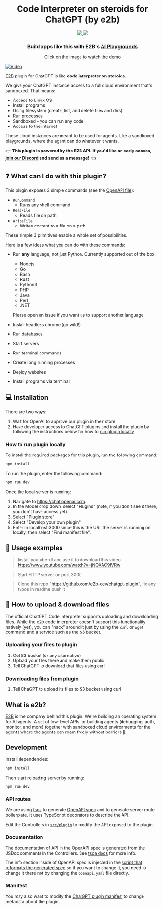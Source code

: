 
  <h1 align="center">Code Interpreter on steroids for ChatGPT (by e2b)</h1>
	<p align="center">
		<a href="https://discord.gg/U7KEcGErtQ" target="_blank">
			<img src="https://img.shields.io/static/v1?label=Join&message=%20discord!&color=mediumslateblue">
		</a>
		<a href="https://twitter.com/e2b_dev" target="_blank">
			<img src="https://img.shields.io/twitter/follow/e2b.svg?logo=twitter">
		</a>
	</p>


<h3 align="center">Build apps like this with E2B's <a href="https://e2b.dev/docs?ref=chatgpt-plugin" target="_blank">AI Playgrounds</a></h3>

<p align="center">
Click on the image to watch the demo
</p>

[![Video](./assets/thumbnail.png)](https://www.youtube.com/watch?v=kJuJnsatU2s?utm_source=github)

[E2B](https://e2b.dev/) plugin for ChatGPT is like **code interpreter on steroids**.

We give your ChatGPT instance access to a full cloud environment that's sandboxed. That means:
- Access to Linux OS
- Install programs
- Using filesystem (create, list, and delete files and dirs)
- Run processes
- Sandboxed - you can run any code
- Access to the internet

These cloud instances are meant to be used for agents. Like a sandboxed playgrounds, where the agent can do whatever it wants.

👉 **This plugin is powered by the E2B API. If you'd like an early access, [join our Discord](https://discord.gg/U7KEcGErtQ) and send us a message!** 👈

## ❓ What can I do with this plugin?
This plugin exposes 3 simple commands (see the [OpenAPI file](https://github.com/e2b-dev/chatgpt-plugin/blob/main/openapi.yaml)):
- `RunCommand`
  - Runs any shell command
- `ReadFile`
  - Reads file on path
- `WriteFile`
  - Writes content to a file on a path

These simple 3 primitives enable a whole set of possibilities. 

Here is a few ideas what you can do with these commands:
- Run **any** language, not just Python. Currently supported out of the box:
  - Nodejs
  - Go
  - Bash
  - Rust
  - Python3
  - PHP
  - Java
  - Perl
  - .NET

  Please open an issue if you want us to support another language

- Install headless chrome (go wild!)
- Run databases
- Start servers
- Run terminal commands
- Create long running processes
- Deploy websites
- Install programs via terminal

## 💻 Installation
There are two ways:
1. Wait for OpenAI to approve our plugin in their store
2. Have developer access to ChatGPT plugins and install the plugin by following the instructions below for how to [run plugin locally](#how-to-run-plugin-locally)

### How to run plugin locally
To install the required packages for this plugin, run the following command:

```bash
npm install
```

To run the plugin, enter the following command:

```bash
npm run dev
```

Once the local server is running:

1. Navigate to https://chat.openai.com.
2. In the Model drop down, select "Plugins" (note, if you don't see it there, you don't have access yet).
3. Select "Plugin store"
4. Select "Develop your own plugin"
5. Enter in localhost:3000 since this is the URL the server is running on locally, then select "Find manifest file".

## 🤖 Usage examples
> Install youtube-dl and use it to download this video https://www.youtube.com/watch?v=jNQXAC9IVRw

> Start HTTP server on port 3000

> Clone this repo "https://github.com/e2b-dev/chatgpt-plugin", fix any typos in readme push it

## 📂 How to upload & download files
The official ChatGPT Code Interpreter supports uploading and downloading files. While the e2b code interpreter doesn't support this functionality natively (yet), you can "hack" around it just by using the `curl` or `wget` command and a service such as the S3 bucket.

### Uploading your files to plugin
1. Get S3 bucket (or any alternative)
2. Upload your files there and make them public
3. Tell ChatGPT to download that files using curl

### Downloading files from plugin
1. Tell ChaGPT to upload its files to S3 bucket using curl

## What is e2b?
[E2B](https://www.e2b.dev/) is the company behind this plugin. We're building an operating system for AI agents. A set of low-level APIs for building agents (debugging, auth, monitor, and more) together with sandboxed cloud environments for the agents where the agents can roam freely without barriers 🐎.


## Development
Install dependencies:
```bash
npm install
```

Then start reloading server by running:
```bash
npm run dev
```

### API routes
We are using [tsoa](https://github.com/lukeautry/tsoa) to generate [OpenAPI spec](./openapi.yaml) and to generate server route boilerplate. It uses TypeScript decorators to describe the API.

Edit the Controllers in [`src/plugin`](./src/plugin/) to modify the API exposed to the plugin.

### Documentation
The documentation of API in the OpenAPI spec is generated from the JSDoc comments in the Controllers. See [tsoa docs](https://tsoa-community.github.io/docs/descriptions.html) for more info.

The info section inside of OpenAPI spec is injected in the [script that reformats the generated spec](./scripts/formatSpec.js) so if you want to change it, you need to change it there not by changing the `openapi.yaml` file directly.

### Manifest
You may also want to modify the [ChatGPT plugin manifest](./.well-known/ai-plugin.json) to change metadata about the plugin.
